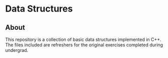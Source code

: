 # Data Structures

## About

This repository is a collection of basic data structures implemented in C++. The files included are refreshers for the original exercises completed during
undergrad.
